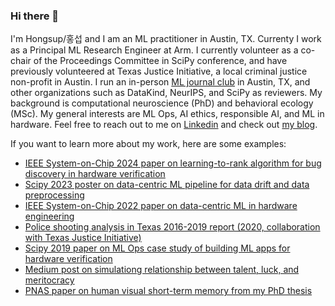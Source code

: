 ### Hi there 👋

I'm Hongsup/홍섭 and I am an ML practitioner in Austin, TX. Currenty I work as a Principal ML Research Engineer at Arm. I currently volunteer as a co-chair of the Proceedings Committee in SciPy conference, and have previously volunteered at Texas Justice Initiative, a local criminal justice non-profit in Austin. I run an in-person [ML journal club](https://austinmljournalclub.github.io/) in Austin, TX, and other organizations such as DataKind, NeurIPS, and SciPy as reviewers. My background is computational neuroscience (PhD) and behavioral ecology (MSc). My general interests are ML Ops, AI ethics, responsible AI, and ML in hardware. Feel free to reach out to me on [Linkedin](https://www.linkedin.com/in/hongsupshin/) and check out [my blog](https://hongsupshin.github.io/).

If you want to learn more about my work, here are some examples:
- [IEEE System-on-Chip 2024 paper on learning-to-rank algorithm for bug discovery in hardware verification](https://ieeexplore.ieee.org/document/10737744)
- [Scipy 2023 poster on data-centric ML pipeline for data drift and data preprocessing](https://zenodo.org/record/8136049)
- [IEEE System-on-Chip 2022 paper on data-centric ML in hardware engineering](https://ieeexplore.ieee.org/document/9908095)
- [Police shooting analysis in Texas 2016-2019 report (2020, collaboration with Texas Justice Initiative)](https://texasjusticeinitiative.org/publications/officer-involved-shootings-in-texas)
- [Scipy 2019 paper on ML Ops case study of building ML apps for hardware verification](https://conference.scipy.org/proceedings/scipy2019/Hongsup_Shin.html)
- [Medium post on simulationg relationship between talent, luck, and meritocracy](https://medium.com/@hongsupshin/talent-luck-and-success-simulating-meritocracy-and-inequality-with-stochasticity-501e0c1b4969)
- [PNAS paper on human visual short-term memory from my PhD thesis](https://www.pnas.org/doi/abs/10.1073/pnas.1117465109)
